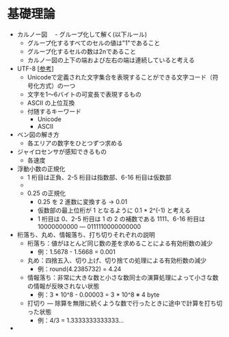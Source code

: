 # 基礎理論
- カルノー図
　- グループ化して解く(以下ルール)
    - グループ化するすべてのセルの値は"1"であること
    - グループ化するセルの数は2nであること
    - カルノー図の上下の端および左右の端は連続していると考える
- UTF-8 [[参考](https://e-words.jp/w/UTF-8.html)]
    - Unicodeで定義された文字集合を表現することができる文字コード（符号化方式）の一つ
    - 文字を1～6バイトの可変長で表現するもの
    - ASCII の上位互換
    - 付随するキーワード
        - Unicode
        - ASCII
- ベン図の解き方
    - 各エリアの数字をひとつずつ求める
- ジャイロセンサが感知できるもの
    - 各速度
- 浮動小数の正規化
    * 1 桁目は正負、2-5 桁目は指数部、6-16 桁目は仮数部
    * 
    * 0.25 の正規化
        - 0.25 を 2 進数に変換する → 0.01
        - 仮数部の最上位桁が 1 となるように 0.1 * 2^(-1) と考える
        - 1 桁目は 0、2-5 桁目は 1 の 2 の補数である 1111、6-16 桁目は 10000000000
        ― 0111110000000000
- 桁落ち、丸め、情報落ち、打ち切りそれぞれの説明
    - 桁落ち：値がほとんど同じ数の差を求めることによる有効桁数の減少
        - 例：1.5678 - 1.5668 = 0.001
    - 丸め：四捨五入、切り上げ、切り捨ての処理による有効桁数の減少
        - 例：round(4.2385732) = 4.24
    - 情報落ち：非常に大きな数と小さな数同士の演算処理によって小さな数の情報が反映されない状態
        - 例：3 * 10^8 - 0.00003 = 3 * 10^8 ※ 4 byte
    - 打切り
        ― 除算を無限に続くような数で行ったときに途中で計算を打ち切った状態
        - 例：4/3 = 1.3333333333333...
- 

